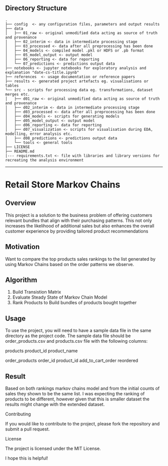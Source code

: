 Directory Structure
--------------------

    .
    ├── config  <- any configuration files, parameters and output results
    ├── data
    │   ├── 01_raw <- original unmodified data acting as source of truth and provenance
    │   ├── 02_interim <- data in intermediate processing stage
    │   ├── 03_processed <- data after all preprocessing has been done
    │   ├── 04_models <- compiled model .pkl or HDFS or .pb format
    │   ├── 05_model_output <- output model
    │   ├── 06_reporting <- data for reporting   
    │   └── 07_predictions <- predictions output data
    ├── notebooks <- jupyter notebooks for exploratory analysis and explanation "date-cs-title.ipynb"
    ├── references  <- usage documentation or reference papers
    ├── results <- generated project artefacts eg. visualisations or tables
    └── src - scripts for processing data eg. transformations, dataset merges etc.
    │   ├── d01_raw <- original unmodified data acting as source of truth and provenance
    │   ├── d02_interim <- data in intermediate processing stage
    │   ├── d03_processed <- data after all preprocessing has been done
    │   ├── d04_models <- scripts for generating models
    │   ├── d05_model_output <- output model
    │   ├── d06_reporting <- data for reporting
    │   ├── d07_visualization <- scripts for visualisation during EDA, modelling, error analysis etc. 
    │   ├── d08_predictions <- predictions output data 
    │   └── tools <- general tools
    ├── LICENSE
    ├── README.md
    |--- requirements.txt <- file with libraries and library versions for recreating the analysis environment
   
   ---
   # Retail Store Markov Chains
## Overview

This project is a solution to the business problem of offering customers relevant bundles that align with their purchasing patterns. This not only increases the likelihood of additional sales but also enhances the overall customer experience by providing tailored product recommendations

## Motivation
Want to compare the top products sales rankings to the list generated by using Markov Chains based on the order patterns we observe.

## Algorithm

1. Build Transistion Matrix
2. Evaluate Steady State of Markov Chain Model
3. Rank Products to Build bundles of products bought together

## Usage

To use the project, you will need to have a sample data file in the same directory as the project code. The sample data file should be order_products.csv and products.csv file with the following columns:

products
    product_id
    product_name

order_products
	order_id
    product_id
    add_to_cart_order
    reordered

## Result 
Based on both rankings markov chains model and from the initial counts of sales they shown to be the same list. I was expecting the ranking of products to be different, however given that this is smaller dataset the results might change with the extended dataset.

Contributing

If you would like to contribute to the project, please fork the repository and submit a pull request.

License

The project is licensed under the MIT License.

I hope this is helpful!